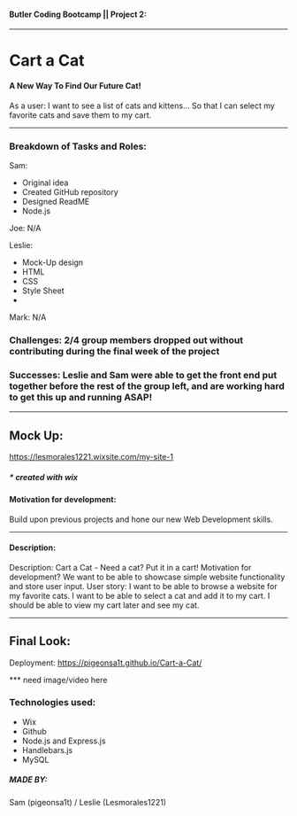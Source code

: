 #### Butler Coding Bootcamp || Project 2:

---

# Cart a Cat

#### A New Way To Find Our Future Cat!

As a user: I want to see a list of cats and kittens...
So that I can select my favorite cats and save them to my cart.

---

### Breakdown of Tasks and Roles:
Sam:

- Original idea
- Created GitHub repository
- Designed ReadME
- Node.js

Joe: N/A

Leslie:

- Mock-Up design
- HTML
- CSS
- Style Sheet
- 

Mark: N/A

### Challenges: 2/4 group members dropped out without contributing during the final week of the project

### Successes: Leslie and Sam were able to get the front end put together before the rest of the group left, and are working hard to get this up and running ASAP!

---

## Mock Up:

https://lesmorales1221.wixsite.com/my-site-1

##### \* created with wix

#### Motivation for development:

Build upon previous projects and hone our new Web Development skills.

---

#### Description:

Description: Cart a Cat - Need a cat? Put it in a cart!
Motivation for development? We want to be able to showcase simple website functionality and store user input.
User story: I want to be able to browse a website for my favorite cats. I want to be able to select a cat and add it to my cart. I should be able to view my cart later and see my cat.


---

## Final Look:

Deployment:  https://pigeonsa1t.github.io/Cart-a-Cat/

*** need image/video here

### Technologies used:
- Wix
- Github
- Node.js and Express.js
- Handlebars.js 
- MySQL

##### MADE BY:

Sam (pigeonsa1t) / Leslie (Lesmorales1221)
